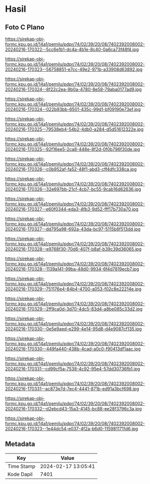 # Hasil

## Foto C Plano

https://sirekap-obj-formc.kpu.go.id/14a1/pemilu/pdpr/74/02/39/20/08/7402392008002-20240216-170322--5cc6e1b1-dc4a-4b1e-8c40-0a6ca73f48f4.jpg

https://sirekap-obj-formc.kpu.go.id/14a1/pemilu/pdpr/74/02/39/20/08/7402392008002-20240216-170323--56758851-e7cc-49e2-971b-a33908d63892.jpg

https://sirekap-obj-formc.kpu.go.id/14a1/pemilu/pdpr/74/02/39/20/08/7402392008002-20240216-170324--8f22c2ea-9b0a-4780-8e58-79aba0177ad9.jpg

https://sirekap-obj-formc.kpu.go.id/14a1/pemilu/pdpr/74/02/39/20/08/7402392008002-20240216-170324--022b93bb-6501-435c-99d1-bf09190e73ef.jpg

https://sirekap-obj-formc.kpu.go.id/14a1/pemilu/pdpr/74/02/39/20/08/7402392008002-20240216-170325--79538eb4-54b2-4db0-a284-d5d51612322e.jpg

https://sirekap-obj-formc.kpu.go.id/14a1/pemilu/pdpr/74/02/39/20/08/7402392008002-20240216-170325--92f16ee5-2ca8-448e-8f2d-0f0b796f30de.jpg

https://sirekap-obj-formc.kpu.go.id/14a1/pemilu/pdpr/74/02/39/20/08/7402392008002-20240216-170326--c0b952af-fa52-48f1-abd3-cff4dfc338ca.jpg

https://sirekap-obj-formc.kpu.go.id/14a1/pemilu/pdpr/74/02/39/20/08/7402392008002-20240216-170326--32e697bb-21cf-4cb7-bc55-9cab16d62636.jpg

https://sirekap-obj-formc.kpu.go.id/14a1/pemilu/pdpr/74/02/39/20/08/7402392008002-20240216-170327--e60f0344-eda3-4fb3-9d52-fff17b730a70.jpg

https://sirekap-obj-formc.kpu.go.id/14a1/pemilu/pdpr/74/02/39/20/08/7402392008002-20240216-170327--dd795a98-692a-43da-bc97-5115b6f513dd.jpg

https://sirekap-obj-formc.kpu.go.id/14a1/pemilu/pdpr/74/02/39/20/08/7402392008002-20240216-170328--e9768f30-70d6-407f-b8af-b39c39d36065.jpg

https://sirekap-obj-formc.kpu.go.id/14a1/pemilu/pdpr/74/02/39/20/08/7402392008002-20240216-170328--1139a141-99ba-48d0-9934-6f4d7819ecb7.jpg

https://sirekap-obj-formc.kpu.go.id/14a1/pemilu/pdpr/74/02/39/20/08/7402392008002-20240216-170329--751176e4-84b4-4700-a053-f02c8e22214e.jpg

https://sirekap-obj-formc.kpu.go.id/14a1/pemilu/pdpr/74/02/39/20/08/7402392008002-20240216-170329--2ff9ca0d-3d70-4dc5-83d4-a8be085c33d2.jpg

https://sirekap-obj-formc.kpu.go.id/14a1/pemilu/pdpr/74/02/39/20/08/7402392008002-20240216-170330--0e5e9aed-e299-4e14-95d8-d4e9087cf135.jpg

https://sirekap-obj-formc.kpu.go.id/14a1/pemilu/pdpr/74/02/39/20/08/7402392008002-20240216-170330--449fa440-438b-4cad-a0c0-f90413df1aac.jpg

https://sirekap-obj-formc.kpu.go.id/14a1/pemilu/pdpr/74/02/39/20/08/7402392008002-20240216-170331--cd99cf5a-7538-4c92-95e4-57dd30736fb1.jpg

https://sirekap-obj-formc.kpu.go.id/14a1/pemilu/pdpr/74/02/39/20/08/7402392008002-20240216-170331--ac873e7d-7ec4-4441-871b-ed91a3bcf698.jpg

https://sirekap-obj-formc.kpu.go.id/14a1/pemilu/pdpr/74/02/39/20/08/7402392008002-20240216-170332--d2ebcd43-15a3-4145-bc88-ee28f3796c3a.jpg

https://sirekap-obj-formc.kpu.go.id/14a1/pemilu/pdpr/74/02/39/20/08/7402392008002-20240216-170323--1e44dc54-e037-4f2a-b6d0-1159811711d6.jpg


## Metadata

| Key        | Value               |
| ---------- | ------------------- |
| Time Stamp | 2024-02-17 13:05:41 |
| Kode Dapil | 7401                |



